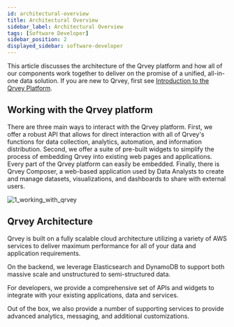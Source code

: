 ```yaml
---
id: architectural-overview
title: Architectural Overview
sidebar_label: Architectural Overview
tags: [Software Developer]
sidebar_position: 2
displayed_sidebar: software-developer
---
```


<div style={{textAlign: "justify"}}>

This article discusses the architecture of the Qrvey platform and how all of our components work together to deliver on the promise of a unified, all-in-one data solution. If you are new to Qrvey, first see [Introduction to the Qrvey Platform](../getting-started/intro-to-qrvey.md).


## Working with the Qrvey platform 

There are three main ways to interact with the Qrvey platform. First, we offer a robust API that allows for direct interaction with all of Qrvey's functions for data collection, analytics, automation, and information distribution. Second, we offer a suite of pre-built widgets to simplify the process of embedding Qrvey into existing web pages and applications. Every part of the Qrvey platform can easily be embedded. Finally, there is Qrvey Composer, a web-based application used by Data Analysts to create and manage datasets, visualizations, and dashboards to share with external users. 


![1_working_with_qrvey](https://s3.amazonaws.com/cdn.qrvey.com/documentation_assets/get-started/architecture/1_working_with_qrvey.jpg#thumbnail)

## Qrvey Architecture 

Qrvey is built on a fully scalable cloud architecture utilizing a variety of AWS services to deliver maximum performance for all of your data and application requirements.   

On the backend, we leverage Elasticsearch and DynamoDB to support both massive scale and unstructured to semi-structured data.

For developers, we provide a comprehensive set of APIs and widgets to integrate with your existing applications, data and services.

Out of the box, we also provide a number of supporting services to provide advanced analytics, messaging, and additional customizations.

</div>